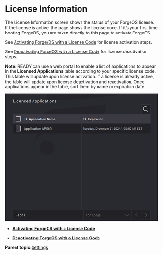 # License Information

The License Information screen shows the status of your ForgeOS license. If the license is active, the page shows the license code. If it’s your first time booting ForgeOS, you are taken directly to this page to activate ForgeOS.

See [Activating Forge/OS with a License Code](add_forge_license.md) for license activation steps.

See [Deactivating ForgeOS with a License Code](deactivate_forge_license.md) for license deactivation steps.

**Note:** READY can use a web portal to enable a list of applications to appear in the **Licensed Applications** table according to your specific license code. This table will update upon license activation. If a license is already active, the table will update upon license deactivation and reactivation. Once applications appear in the table, sort them by name or expiration date.

![](Settings-App-5-x/settings-licensed-applications.png)

-   **[Activating ForgeOS with a License Code](../3-Settings-App/add_forge_license.md)**  

-   **[Deactivating ForgeOS with a License Code](../3-Settings-App/deactivate_forge_license.md)**  


**Parent topic:**[Settings](../3-Settings-App/settings.md)

